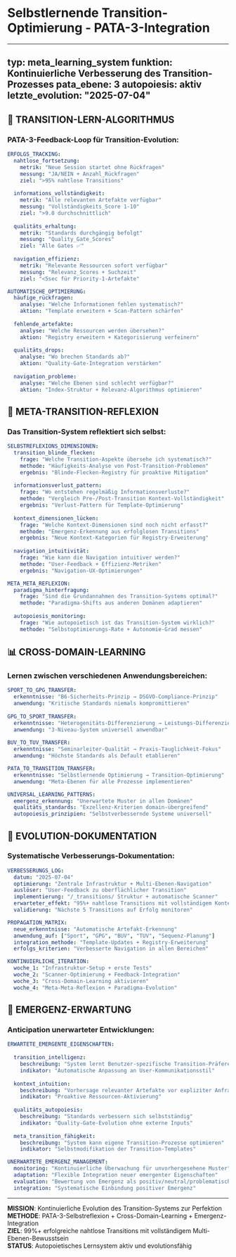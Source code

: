 # Selbstlernende Transition-Optimierung - PATA-3-Integration

---
typ: meta_learning_system
funktion: Kontinuierliche Verbesserung des Transition-Prozesses
pata_ebene: 3
autopoiesis: aktiv
letzte_evolution: "2025-07-04"
---

## 🧠 **TRANSITION-LERN-ALGORITHMUS**

### PATA-3-Feedback-Loop für Transition-Evolution:
```yaml
ERFOLGS_TRACKING:
  nahtlose_fortsetzung:
    metrik: "Neue Session startet ohne Rückfragen"
    messung: "JA/NEIN + Anzahl_Rückfragen"
    ziel: ">95% nahtlose Transitions"
    
  informations_vollständigkeit:
    metrik: "Alle relevanten Artefakte verfügbar"
    messung: "Vollständigkeits_Score 1-10"
    ziel: ">9.0 durchschnittlich"
    
  qualitäts_erhaltung:
    metrik: "Standards durchgängig befolgt"
    messung: "Quality_Gate_Scores"
    ziel: "Alle Gates ✅"
    
  navigation_effizienz:
    metrik: "Relevante Ressourcen sofort verfügbar"
    messung: "Relevanz_Scores + Suchzeit"
    ziel: "<5sec für Priority-1-Artefakte"

AUTOMATISCHE_OPTIMIERUNG:
  häufige_rückfragen: 
    analyse: "Welche Informationen fehlen systematisch?"
    aktion: "Template erweitern + Scan-Pattern schärfen"
    
  fehlende_artefakte:
    analyse: "Welche Ressourcen werden übersehen?"
    aktion: "Registry erweitern + Kategorisierung verfeinern"
    
  qualitäts_drops:
    analyse: "Wo brechen Standards ab?"
    aktion: "Quality-Gate-Integration verstärken"
    
  navigation_probleme:
    analyse: "Welche Ebenen sind schlecht verfügbar?"
    aktion: "Index-Struktur + Relevanz-Algorithmus optimieren"
```

## 🔄 **META-TRANSITION-REFLEXION**

### Das Transition-System reflektiert sich selbst:
```yaml
SELBSTREFLEXIONS_DIMENSIONEN:
  transition_blinde_flecken:
    frage: "Welche Transition-Aspekte übersehe ich systematisch?"
    methode: "Häufigkeits-Analyse von Post-Transition-Problemen"
    ergebnis: "Blinde-Flecken-Registry für proaktive Mitigation"
    
  informationsverlust_pattern:
    frage: "Wo entstehen regelmäßig Informationsverluste?"
    methode: "Vergleich Pre-/Post-Transition Kontext-Vollständigkeit"
    ergebnis: "Verlust-Pattern für Template-Optimierung"
    
  kontext_dimensionen_lücken:
    frage: "Welche Kontext-Dimensionen sind noch nicht erfasst?"
    methode: "Emergenz-Erkennung aus erfolglosen Transitions"
    ergebnis: "Neue Kontext-Kategorien für Registry-Erweiterung"
    
  navigation_intuitivität:
    frage: "Wie kann die Navigation intuitiver werden?"
    methode: "User-Feedback + Effizienz-Metriken"
    ergebnis: "Navigation-UX-Optimierungen"

META_META_REFLEXION:
  paradigma_hinterfragung:
    frage: "Sind die Grundannahmen des Transition-Systems optimal?"
    methode: "Paradigma-Shifts aus anderen Domänen adaptieren"
    
  autopoiesis_monitoring:
    frage: "Wie autopoietisch ist das Transition-System wirklich?"
    methode: "Selbstoptimierungs-Rate + Autonomie-Grad messen"
```

## 📊 **CROSS-DOMAIN-LEARNING**

### Lernen zwischen verschiedenen Anwendungsbereichen:
```yaml
SPORT_TO_GPG_TRANSFER:
  erkenntnisse: "B6-Sicherheits-Prinzip → DSGVO-Compliance-Prinzip"
  anwendung: "Kritische Standards niemals kompromittieren"
  
GPG_TO_SPORT_TRANSFER:
  erkenntnisse: "Heterogenitäts-Differenzierung → Leistungs-Differenzierung"
  anwendung: "3-Niveau-System universell anwendbar"
  
BUV_TO_TUV_TRANSFER:
  erkenntnisse: "Seminarleiter-Qualität → Praxis-Tauglichkeit-Fokus"
  anwendung: "Höchste Standards als Default etablieren"

PATA_TO_TRANSITION_TRANSFER:
  erkenntnisse: "Selbstlernende Optimierung → Transition-Optimierung"
  anwendung: "Meta-Ebenen für alle Prozesse implementieren"

UNIVERSAL_LEARNING_PATTERNS:
  emergenz_erkennung: "Unerwartete Muster in allen Domänen"
  qualitäts_standards: "Exzellenz-Kriterien domain-übergreifend"
  autopoiesis_prinzipien: "Selbstverbessernde Systeme universell"
```

## 🎯 **EVOLUTION-DOKUMENTATION**

### Systematische Verbesserungs-Dokumentation:
```yaml
VERBESSERUNGS_LOG:
  datum: "2025-07-04"
  optimierung: "Zentrale Infrastruktur + Multi-Ebenen-Navigation"
  auslöser: "User-Feedback zu oberflächlicher Transition"
  implementierung: "/_transitions/ Struktur + automatische Scanner"
  erwarteter_effekt: "95%+ nahtlose Transitions mit vollständigem Kontext"
  validierung: "Nächste 5 Transitions auf Erfolg monitoren"

PROPAGATION_MATRIX:
  neue_erkenntnisse: "Automatische Artefakt-Erkennung"
  anwendung_auf: ["Sport", "GPG", "BUV", "TUV", "Sequenz-Planung"]
  integration_methode: "Template-Updates + Registry-Erweiterung"
  erfolgs_kriterien: "Verbesserte Navigation in allen Bereichen"

KONTINUIERLICHE_ITERATION:
  woche_1: "Infrastruktur-Setup + erste Tests"
  woche_2: "Scanner-Optimierung + Feedback-Integration" 
  woche_3: "Cross-Domain-Learning aktivieren"
  woche_4: "Meta-Meta-Reflexion + Paradigma-Evolution"
```

## 🔮 **EMERGENZ-ERWARTUNG**

### Anticipation unerwarteter Entwicklungen:
```yaml
ERWARTETE_EMERGENTE_EIGENSCHAFTEN:
  
  transition_intelligenz:
    beschreibung: "System lernt Benutzer-spezifische Transition-Präferenzen"
    indikator: "Automatische Anpassung an User-Kommunikationsstil"
    
  kontext_intuition:
    beschreibung: "Vorhersage relevanter Artefakte vor expliziter Anfrage"
    indikator: "Proaktive Ressourcen-Aktivierung"
    
  qualitäts_autopoiesis:
    beschreibung: "Standards verbessern sich selbstständig"
    indikator: "Quality-Gate-Evolution ohne externe Inputs"
    
  meta_transition_fähigkeit:
    beschreibung: "System kann eigene Transition-Prozesse optimieren"
    indikator: "Selbstmodifikation der Transition-Templates"

UNERWARTETE_EMERGENZ_MANAGEMENT:
  monitoring: "Kontinuierliche Überwachung für unvorhergesehene Muster"
  adaptation: "Flexible Integration neuer emergenter Eigenschaften"
  evaluation: "Bewertung von Emergenz als positiv/neutral/problematisch"
  integration: "Systematische Einbindung positiver Emergenz"
```

---

**MISSION**: Kontinuierliche Evolution des Transition-Systems zur Perfektion  
**METHODE**: PATA-3-Selbstreflexion + Cross-Domain-Learning + Emergenz-Integration  
**ZIEL**: 99%+ erfolgreiche nahtlose Transitions mit vollständigem Multi-Ebenen-Bewusstsein  
**STATUS**: Autopoietisches Lernsystem aktiv und evolutionsfähig